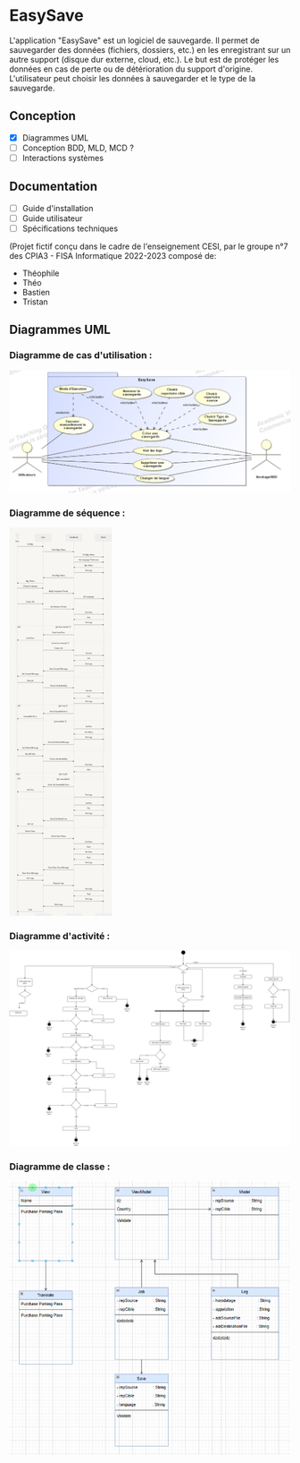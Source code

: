# EasySave

L'application "EasySave" est un logiciel de sauvegarde. Il permet de sauvegarder des données (fichiers, dossiers, etc.) en les enregistrant sur un autre support (disque dur externe, cloud, etc.). Le but est de protéger les données en cas de perte ou de détérioration du support d'origine. L'utilisateur peut choisir les données à sauvegarder et le type de la sauvegarde. 

## Conception

- [x] Diagrammes UML
- [ ] Conception BDD, MLD, MCD ?
- [ ] Interactions systèmes

## Documentation

- [ ] Guide d'installation
- [ ] Guide utilisateur
- [ ] Spécifications techniques

(Projet fictif conçu dans le cadre de l'enseignement CESI, par le groupe n°7 des CPIA3 - FISA Informatique 2022-2023 composé de:
 - Théophile
 - Théo
 - Bastien
 - Tristan

## Diagrammes UML 

### Diagramme de cas d'utilisation :

![image](/assets/usecase.png)

### Diagramme de séquence :

![image](/assets/sequence.png)

### Diagramme d'activité :

![image](/assets/activity.png)

### Diagramme de classe :

![image](/assets/class.png)





